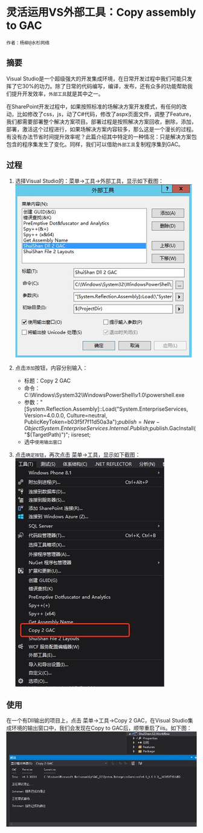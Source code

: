 # 灵活运用VS外部工具：Copy assembly to GAC
    作者：杨柳@水杉网络

## 摘要
Visual Studio是一个超级强大的开发集成环境，在日常开发过程中我们可能只发挥了它30%的功力。除了日常的代码编写，编译，发布，还有众多的功能帮助我们提升开发效率，`外部工具`就是其中之一。

在SharePoint开发过程中，如果按照标准的场解决方案开发模式，有任何的改动，比如修改了css，js，动了C#代码，修改了aspx页面文件，调整了Feature，我们都需要部署整个解决方案项目。部署过程是按照解决方案回收，删除，添加，部署，激活这个过程进行，如果场解决方案内容较多，那么这是一个漫长的过程。有没有办法节省时间提升效率呢？此篇介绍其中特定的一种情况：只是解决方案包包含的程序集发生了变化。同样，我们可以借助`外部工具`复制程序集到GAC。

## 过程
1. 选择Visual Studio的：菜单->工具->外部工具，显示如下截图：
![](imgs/20150611.001.png)

2. 点击`添加`按钮，内容分别输入：
    * 标题：Copy 2 GAC
    * 命令：C:\Windows\System32\WindowsPowerShell\v1.0\powershell.exe
    * 参数："[System.Reflection.Assembly]::Load(\"System.EnterpriseServices, Version=4.0.0.0, Culture=neutral, PublicKeyToken=b03f5f7f11d50a3a\");$publish = New-Object System.EnterpriseServices.Internal.Publish;$publish.GacInstall(\"$(TargetPath)\")"; iisreset;
    * 选中`使用输出窗口`

3. 点击`确定按钮`，再次点击 菜单->工具，显示如下截图：
![](imgs/20150611.002.png)

## 使用
在一个有Dll输出的项目上，点击 菜单->工具->Copy 2 GAC，在Visual Studio集成环境的输出窗口中，我们会发现在Copy to GAC后，顺带重启了iis。如下图：
![](imgs/20150611.003.png)
